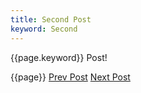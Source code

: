 ```yaml
---
title: Second Post
keyword: Second
---
```


{{page.keyword}} Post!

{{page}}
[Prev Post]({{page.prev.path}})
[Next Post]({{page.next.path}})
